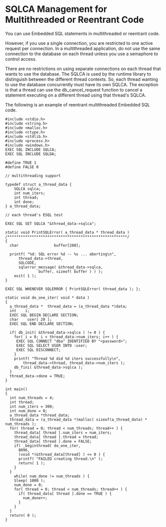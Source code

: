 <!-- loio3bd63d036c5f10148724f1576bdcefe0 -->

# SQLCA Management for Multithreaded or Reentrant Code

You can use Embedded SQL statements in multithreaded or reentrant code.

However, if you use a single connection, you are restricted to one active request per connection. In a multithreaded application, do not use the same connection to the database on each thread unless you use a semaphore to control access.

There are no restrictions on using separate connections on each thread that wants to use the database. The SQLCA is used by the runtime library to distinguish between the different thread contexts. So, each thread wanting to use the database concurrently must have its own SQLCA. The exception is that a thread can use the db\_cancel\_request function to cancel a statement executing on a different thread using that thread's SQLCA.

The following is an example of reentrant multithreaded Embedded SQL code.

```
#include <stdio.h>
#include <string.h>
#include <malloc.h>
#include <ctype.h>
#include <stdlib.h>
#include <process.h>
#include <windows.h>
EXEC SQL INCLUDE SQLCA;
EXEC SQL INCLUDE SQLDA;

#define TRUE 1
#define FALSE 0

// multithreading support

typedef struct a_thread_data {
    SQLCA sqlca;
    int num_iters;
    int thread;
    int done;
} a_thread_data;

// each thread's ESQL test

EXEC SQL SET SQLCA "&thread_data->sqlca";

static void PrintSQLError( a_thread_data * thread_data )
/******************************************************/
{
  char                buffer[200];

  printf( "%d: SQL error %d -- %s ... aborting\n",
      thread_data->thread,
      SQLCODE,
      sqlerror_message( &thread_data->sqlca, 
               buffer, sizeof( buffer ) ) );
    exit( 1 );
}

EXEC SQL WHENEVER SQLERROR { PrintSQLError( thread_data ); };

static void do_one_iter( void * data )
{
  a_thread_data *  thread_data = (a_thread_data *)data;
  int    i;
  EXEC SQL BEGIN DECLARE SECTION;
  char    user[ 20 ];
  EXEC SQL END DECLARE SECTION;

  if( db_init( &thread_data->sqlca ) != 0 ) {
    for( i = 0; i < thread_data->num_iters; i++ ) {
     EXEC SQL CONNECT "dba" IDENTIFIED BY "<password>";
     EXEC SQL SELECT USER INTO :user;
     EXEC SQL DISCONNECT;
    }
    printf( "Thread %d did %d iters successfully\n",
        thread_data->thread, thread_data->num_iters );
    db_fini( &thread_data->sqlca );
  }
  thread_data->done = TRUE;
}

int main() 
{
  int num_threads = 4;
  int thread;
  int num_iters = 300;
  int num_done = 0;
  a_thread_data *thread_data;
  thread_data = (a_thread_data *)malloc( sizeof(a_thread_data) * num_threads );
  for( thread = 0; thread < num_threads; thread++ ) {
    thread_data[ thread ].num_iters = num_iters;
    thread_data[ thread ].thread = thread;
    thread_data[ thread ].done = FALSE;
    if( _beginthread( do_one_iter, 
      8096, 
      (void *)&thread_data[thread] ) <= 0 ) {
      printf( "FAILED creating thread.\n" );
      return( 1 );
    }
  }
    while( num_done != num_threads ) {
    Sleep( 1000 );
    num_done = 0;
    for( thread = 0; thread < num_threads; thread++ ) {
      if( thread_data[ thread ].done == TRUE ) {
        num_done++;
      }
    }
  }
  return( 0 );
}
```


